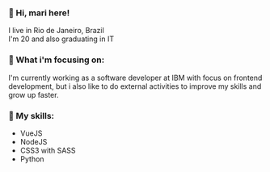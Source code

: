### :cherry_blossom: Hi, mari here! 

I live in Rio de Janeiro, Brazil
<br>
I'm 20 and also graduating in IT

### :princess: What i'm focusing on:
I'm currently working as a software developer at IBM with focus on frontend development, but i also like to do external activities to improve my skills and grow up faster.

### :mushroom: My skills:
- VueJS
- NodeJS
- CSS3 with SASS
- Python

